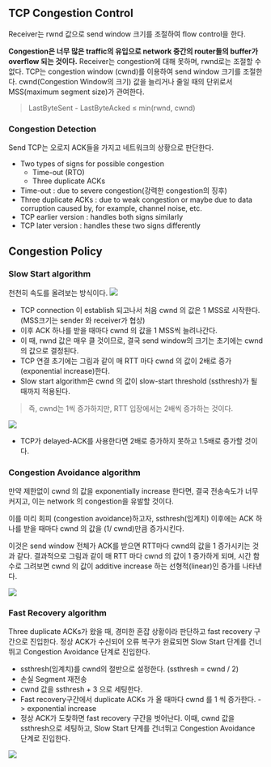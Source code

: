 ## TCP Congestion Control
Receiver는 rwnd 값으로 send window 크기를 조절하여 flow control을 한다.

**Congestion은 너무 많은 traffic의 유입으로 network 중간의 router들의 buffer가 overflow 되는 것이다.** Receiver는 congestion에 대해 못하며, rwnd로는 조절할 수 없다. TCP는 congestion window (cwnd)를 이용하여 send window 크기를 조절한다. cwnd(Congestion Window의 크기) 값을 늘리거나 줄일 때의 단위로서 MSS(maximum segment size)가 관여한다.

> LastByteSent - LastByteAcked ≤ min(rwnd, cwnd)

### Congestion Detection
Send TCP는 오로지 ACK들을 가지고 네트워크의 상황으로 판단한다.

- Two types of signs for possible congestion
  - Time-out (RTO)
  - Three duplicate ACKs
- Time-out : due to severe congestion(강력한 congestion의 징후)
- Three duplicate ACKs : due to weak congestion or maybe due to data corruption caused by, for example, channel noise, etc.
- TCP earlier version : handles both signs similarly
- TCP later version : handles these two signs differently

## Congestion Policy

### Slow Start algorithm
천천히 속도를 올려보는 방식이다.
![](https://velog.velcdn.com/images/chocochip/post/182df11a-103f-457a-a502-480fc13fda53/image.png)

- TCP connection 이 establish 되고나서 처음 cwnd 의 값은 1 MSS로 시작한다. (MSS크기는 sender 와 receiver가 협상)
- 이후 ACK 하나를 받을 때마다 cwnd 의 값을 1 MSS씩 늘려나간다.
- 이 때, rwnd 값은 매우 클 것이므로, 결국 send window의 크기는 초기에는 cwnd 의 값으로 결정된다.
- TCP 연결 초기에는 그림과 같이 매 RTT 마다 cwnd 의 값이 2배로 증가(exponential increase)한다.
- Slow start algorithm은 cwnd 의 값이 slow-start threshold (ssthresh)가 될 때까지 적용된다.

> 즉, cwnd는 1씩 증가하지만, RTT 입장에서는 2배씩 증가하는 것이다.

![](https://velog.velcdn.com/images/chocochip/post/0d5191e1-3be0-4bd0-aab7-dfaed27b1f36/image.png)

-  TCP가 delayed-ACK를 사용한다면 2배로 증가하지 못하고 1.5배로 증가할 것이다.


### Congestion Avoidance algorithm
만약 제한없이 cwnd 의 값을 exponentially increase 한다면, 결국 전송속도가 너무 커지고, 이는 network 의 congestion을 유발할 것이다.

이를 미리 회피 (congestion avoidance)하고자, ssthresh(임계치) 이후에는 ACK 하나를 받을 때마다 cwnd 의 값을 (1/ cwnd)만큼 증가시킨다.


이것은 send window 전체가 ACK를 받으면 RTT마다 cwnd의 값을 1 증가시키는 것과 같다. 결과적으로 그림과 같이 매 RTT 마다 cwnd 의 값이 1 증가하게 되며, 시간 함수로 그려보면 cwnd 의 값이 additive increase 하는 선형적(linear)인 증가를 나타낸다.

![](https://velog.velcdn.com/images/chocochip/post/6c307582-6854-4f13-a600-33597fec5b3d/image.png)


### Fast Recovery algorithm
Three duplicate ACKs가 왔을 때, 경미한 혼잡 상황이라 판단하고 fast recovery 구간으로 진입한다. 정상 ACK가 수신되어 오류 복구가 완료되면 Slow Start 단계를 건너뛰고 Congestion Avoidance 단계로 진입한다.

- ssthresh(임계치)를 cwnd의 절반으로 설정한다. (ssthresh = cwnd / 2)
- 손실 Segment 재전송
- cwnd 값을 ssthresh + 3 으로 세팅한다.
- Fast recovery구간에서 duplicate ACKs 가 올 때마다 cwnd 를 1 씩 증가한다. -> exponential increase
- 정상 ACK가 도찾하면 fast recovery 구간을 벗어난다. 이때, cwnd 값을 ssthresh으로 세팅하고, Slow Start 단계를 건너뛰고 Congestion Avoidance 단계로 진입한다.

![](https://velog.velcdn.com/images/chocochip/post/df65305f-3b06-4def-8feb-40a249df35ad/image.png)
